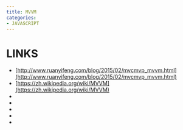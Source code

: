 ```yaml
---
title: MVVM
categories:
- JAVASCRIPT
---
```



# LINKS
- [http://www.ruanyifeng.com/blog/2015/02/mvcmvp_mvvm.html](http://www.ruanyifeng.com/blog/2015/02/mvcmvp_mvvm.html)
- [https://zh.wikipedia.org/wiki/MVVM](https://zh.wikipedia.org/wiki/MVVM)
- []()
- []()
- []()
- []()
- []()